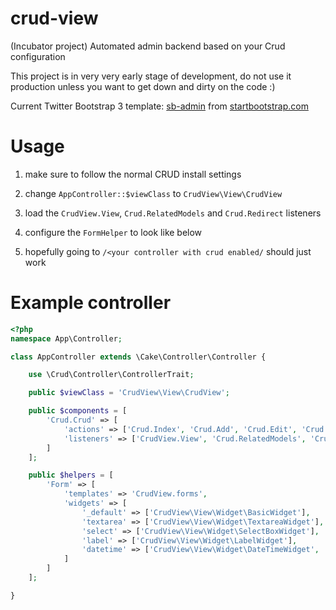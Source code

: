crud-view
=========

(Incubator project) Automated admin backend based on your Crud configuration

This project is in very very early stage of development, do not use it production unless you want to get down and dirty on the code :)

Current Twitter Bootstrap 3 template: [sb-admin](http://startbootstrap.com/templates/sb-admin) from [startbootstrap.com](http://startbootstrap.com)

Usage
=====

1) make sure to follow the normal CRUD install settings

2) change ``AppController::$viewClass`` to ``CrudView\View\CrudView``

3) load the ``CrudView.View``, ``Crud.RelatedModels`` and ``Crud.Redirect`` listeners

4) configure the ``FormHelper`` to look like below

5) hopefully going to ``/<your controller with crud enabled/`` should just work

Example controller
==================

```php
<?php
namespace App\Controller;

class AppController extends \Cake\Controller\Controller {

	use \Crud\Controller\ControllerTrait;

	public $viewClass = 'CrudView\View\CrudView';

	public $components = [
		'Crud.Crud' => [
			'actions' => ['Crud.Index', 'Crud.Add', 'Crud.Edit', 'Crud.View', 'Crud.Delete'],
			'listeners' => ['CrudView.View', 'Crud.RelatedModels', 'Crud.Redirect']
		]
	];

	public $helpers = [
		'Form' => [
			'templates' => 'CrudView.forms',
			'widgets' => [
				'_default' => ['CrudView\View\Widget\BasicWidget'],
				'textarea' => ['CrudView\View\Widget\TextareaWidget'],
				'select' => ['CrudView\View\Widget\SelectBoxWidget'],
				'label' => ['CrudView\View\Widget\LabelWidget'],
				'datetime' => ['CrudView\View\Widget\DateTimeWidget', 'select']
			]
		]
	];

}
```
